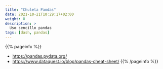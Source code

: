 ```yaml
---
title: "Chuleta Pandas"
date: 2021-10-21T10:29:17+02:00
weight: 8
description: >
  Uso sencillo pandas
tags: [dash, pandas]
---
```


{{% pageinfo %}}
* https://pandas.pydata.org/
* https://www.dataquest.io/blog/pandas-cheat-sheet/
{{% /pageinfo %}}

